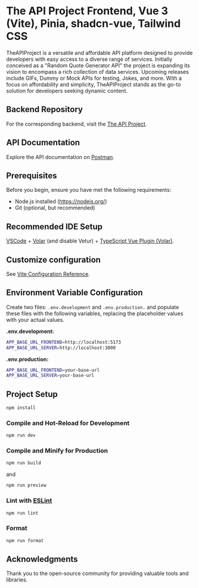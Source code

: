 # The API Project Frontend, Vue 3 (Vite), Pinia, shadcn-vue, Tailwind CSS

TheAPIProject is a versatile and affordable API platform designed to provide developers with easy access to a diverse range of services. Initially conceived as a "Random Quote Generator API" the project is expanding its vision to encompass a rich collection of data services. Upcoming releases include GIFs, Dummy or Mock APIs for testing, Jokes, and more. With a focus on affordability and simplicity, TheAPIProject stands as the go-to solution for developers seeking dynamic content.

## Backend Repository

For the corresponding backend, visit the [The API Project](https://github.com/HamidByte/The-API-Project).

## API Documentation

Explore the API documentation on [Postman](https://www.postman.com/hamidbyte/workspace/the-api-project/overview).

## Prerequisites

Before you begin, ensure you have met the following requirements:

- Node.js installed (https://nodejs.org/)
- Git (optional, but recommended)

## Recommended IDE Setup

[VSCode](https://code.visualstudio.com/) + [Volar](https://marketplace.visualstudio.com/items?itemName=Vue.volar) (and disable Vetur) + [TypeScript Vue Plugin (Volar)](https://marketplace.visualstudio.com/items?itemName=Vue.vscode-typescript-vue-plugin).

## Customize configuration

See [Vite Configuration Reference](https://vitejs.dev/config/).

## Environment Variable Configuration

Create two files: `.env.development` and `.env.production.` and populate these files with the following variables, replacing the placeholder values with your actual values.

**.env.development:**

```bash
APP_BASE_URL_FRONTEND=http://localhost:5173
APP_BASE_URL_SERVER=http://localhost:3000
```

**.env.production:**

```bash
APP_BASE_URL_FRONTEND=your-base-url
APP_BASE_URL_SERVER=your-base-url
```

## Project Setup

```sh
npm install
```

### Compile and Hot-Reload for Development

```sh
npm run dev
```

### Compile and Minify for Production

```sh
npm run build
```

and

```sh
npm run preview
```

### Lint with [ESLint](https://eslint.org/)

```sh
npm run lint
```

### Format

```sh
npm run format
```

## Acknowledgments

Thank you to the open-source community for providing valuable tools and libraries.
